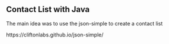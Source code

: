 <h2>Contact List with Java</h2>
<p>The main idea was to use the json-simple to create a contact list</p>
https://cliftonlabs.github.io/json-simple/
